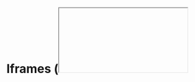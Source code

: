 # Iframes (<iframe>)

Incrustar contenido externo.

**Sintaxis**:

```html
<iframe src="https://ejemplo.com" width="600" height="400" title="Contenido embebido"></iframe>
```

**Ejemplo de la vida real**: Video de YouTube.

```html
<iframe src="https://www.youtube.com/embed/VIDEO_ID" 
        width="560" height="315" 
        title="Video tutorial"
        allowfullscreen></iframe>
```

**Atributos importantes**:
- **src**: URL del contenido.
- **title**: Descripción para accesibilidad.
- **width/height**: Dimensiones.

**Notas importantes**: Precaución con seguridad (XSS). Usar sandbox para contenido no confiable.